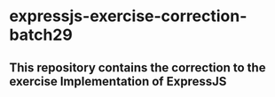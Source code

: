 # expressjs-exercise-correction-batch29

## This repository contains the correction to the exercise Implementation of ExpressJS

